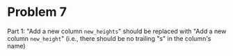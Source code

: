 # Problem 7

Part 1: "Add a new column `new_heights`" should be replaced with "Add a new column `new_height`" (i.e., there should be no trailing "s" in the column's name)
